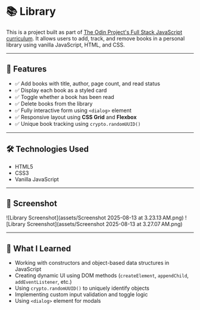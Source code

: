 # 📚 Library

This is a project built as part of [The Odin Project's Full Stack JavaScript curriculum](https://www.theodinproject.com/paths/full-stack-javascript). It allows users to add, track, and remove books in a personal library using vanilla JavaScript, HTML, and CSS.

---

## 🚀 Features

- ✅ Add books with title, author, page count, and read status
- ✅ Display each book as a styled card
- ✅ Toggle whether a book has been read
- ✅ Delete books from the library
- ✅ Fully interactive form using `<dialog>` element
- ✅ Responsive layout using **CSS Grid** and **Flexbox**
- ✅ Unique book tracking using `crypto.randomUUID()`

---

## 🛠️ Technologies Used

- HTML5
- CSS3
- Vanilla JavaScript

---

## 📸 Screenshot

![Library Screenshot](assets/Screenshot 2025-08-13 at 3.23.13 AM.png) <!-- Replace this with your own screenshot path -->
![Library Screenshot](assets/Screenshot 2025-08-13 at 3.27.07 AM.png)

---

## 🧠 What I Learned

- Working with constructors and object-based data structures in JavaScript
- Creating dynamic UI using DOM methods (`createElement`, `appendChild`, `addEventListener`, etc.)
- Using `crypto.randomUUID()` to uniquely identify objects
- Implementing custom input validation and toggle logic
- Using `<dialog>` element for modals
